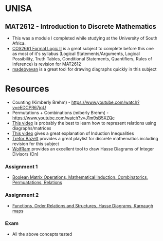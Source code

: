 # UNISA

## MAT2612 - Introduction to Discrete Mathematics
- This was a module I completed while studying at the University of South Africa.
- [COS2661 Formal Logic II](https://github.com/luyandamncube/UNISA/tree/master/year2/COS2661) is a great subject to complete before this one as most of it's syllabus (Logical Statements/Arguments, Logical Possibility, Truth Tables, Conditional Statements, Quantifiers, Rules of Inference) is revision for MAT2612
- [madebyevan](http://madebyevan.com/fsm/) is a great tool for drawing diagraphs quickly in this subject

# Resources 
- Counting (Kimberly Brehm) - https://www.youtube.com/watch?v=eEDCPR67jqU
- Permutations + Combinations (miberly Brehm) - https://www.youtube.com/watch?v=J1m9sB5XZQc
- [This video](https://slideplayer.com/slide/8569093/) is probably the best to learn how to represent relations using diagraphs/matrices
- [This video](https://www.youtube.com/watch?v=5iWlsp55N_s) gives a great explanation of Induction Inequalities
- [Trefor Bazett](https://www.youtube.com/playlist?list=PLHXZ9OQGMqxersk8fUxiUMSIx0DBqsKZS) provides a great playlist for discrete mathematics including revision for this subject
- [WolfRam](https://demonstrations.wolfram.com/HasseDiagramsOfIntegerDivisors/) provides an excellent tool to draw Hasse Diagrams of Integer Divisors (Dn)

### Assignment 1
* [Boolean Matrix Operations, Mathematical Induction, Combinatorics, Permuatations, Relations](https://github.com/luyandamncube/UNISA/blob/master/year2/MAT2612/ASS1/ASS1.pdf)

### Assignment 2
* [Functions, Order Relations and Structures, Hasse Diagrams, Karnaugh maps](https://github.com/luyandamncube/UNISA/blob/master/year2/MAT2612/ASS2/ASS2.pdf)

### Exam
- All the above concepts tested
